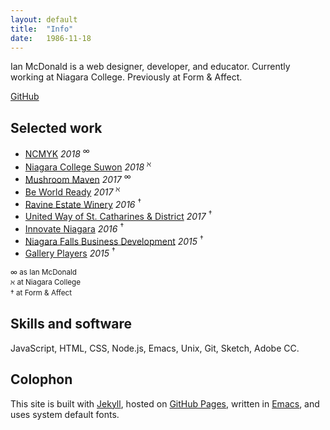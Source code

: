 ```yaml
---
layout: default
title:  "Info"
date:   1986-11-18
---
```

Ian McDonald is a web designer, developer, and educator. Currently working at Niagara College. Previously at Form &amp; Affect.

[GitHub](https://github.com/ianmcdonald)

## Selected work
* [NCMYK](http://ncmyk.com) _2018_ <sup>∞</sup>
* [Niagara College Suwon](https://suwon.niagaracollege.ca) _2018_ <sup>ℵ</sup>
* [Mushroom Maven](http://mushroom-maven.com) _2017_ <sup>∞</sup>
* [Be World Ready](https://beworldready.ca) _2017_ <sup>ℵ</sup>
* [Ravine Estate Winery](https://ravinevineyard.com) _2016_ <sup>†</sup>
* [United Way of St. Catharines &amp; District](https://unitedwaysc.ca) _2017_ <sup>†</sup>
* [Innovate Niagara](http://innovateniagara.com) _2016_ <sup>†</sup>
* [Niagara Falls Business Development](https://niagarafallsbusiness.ca) _2015_ <sup>†</sup>
* [Gallery Players](https://galleryplayers.ca) _2015_ <sup>†</sup>

<small style="display: block; line-height: 1.4;">
∞ as Ian McDonald<br>
ℵ at Niagara College<br>
† at Form &amp; Affect
</small>

## Skills and software
JavaScript, HTML, CSS, Node.js, Emacs, Unix, Git, Sketch, Adobe CC.

## Colophon
This site is built with [Jekyll](https://jekyllrb.com/), hosted on [GitHub Pages](https://pages.github.com/), written in [Emacs](https://www.gnu.org/software/emacs/), and uses system default fonts.


